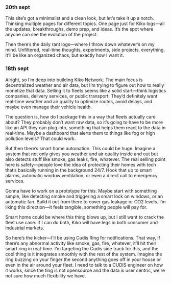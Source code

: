 ### 20th sept
This site’s got a minimalist and a clean look, but let’s take it up a notch. Thinking multiple pages for different topics. One page just for Kiko logs—all the updates, breakthroughs, demo prep, and ideas. It’s the spot where anyone can see the evolution of the project.

Then there’s the daily rant logs—where I throw down whatever’s on my mind. Unfiltered, real-time thoughts, experiments, side projects, everything. It’ll be like an organized chaos, but exactly how I want it.



### 18th sept

Alright, so I’m deep into building Kiko Network. The main focus is decentralized weather and air data, but I’m trying to figure out how to really monetize that data. Selling it to fleets seems like a solid start—think logistics companies, delivery services, or public transport. They’d definitely want real-time weather and air quality to optimize routes, avoid delays, and maybe even manage their vehicle health. 


The question is, how do I package this in a way that fleets actually care about? They probably don’t want raw data, so it’s going to have to be more like an API they can plug into, something that helps them react to the data in real-time. Maybe a dashboard that alerts them to things like fog or high pollution levels? That could work.

 But then there’s smart home automation. This could be huge. Imagine a system that not only gives you weather and air quality inside and out but also detects stuff like smoke, gas leaks, fire, whatever. The real selling point here is safety—people love the idea of protecting their homes with tech that’s basically running in the background 24/7. Hook that up to smart alarms, automatic window ventilation, or even a direct call to emergency services.

Gonna have to work on a prototype for this. Maybe start with something simple, like detecting smoke and triggering a smart lock on windows, or an automatic fan. Build it out from there to cover gas leakage or CO2 levels. I’m liking this direction—it feels tangible, something people will pay for.

 Smart home could be where this thing blows up, but I still want to crack the fleet use case. If I can do both, Kiko will have legs in both consumer and industrial markets.

  So here’s the kicker—I’ll be using Cudis Ring for notifications. That way, if there’s any abnormal activity like smoke, gas, fire, whatever, it’ll hit their smart ring in real-time. I’m targeting the Cudis side track for this, and the cool thing is it integrates smoothly with the rest of the system. Imagine the ring buzzing on your finger the second anything goes off in your house or even in the air around your fleet.
  I need to talk to a CUDIS engineer on how it works, since the ting is not opensource and the data is user centric, we're not sure how much flexibility we have. 

<!-- Add more log entries here -->